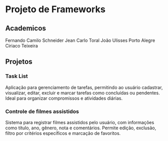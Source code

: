 # Projeto de Frameworks

## Academicos
Fernando Camilo Schneider
Jean Carlo Toral
João Ulisses Porto Alegre Ciriaco Teixeira

## Projetos

### Task List
Aplicação para gerenciamento de tarefas, permitindo ao usuário cadastrar, visualizar, editar, excluir e marcar tarefas como concluídas ou pendentes. Ideal para organizar compromissos e atividades diárias.
### Controle de filmes assistidos
Sistema para registrar filmes assistidos pelo usuário, com informações como título, ano, gênero, nota e comentários. Permite edição, exclusão, filtro por critérios específicos e marcação de favoritos.